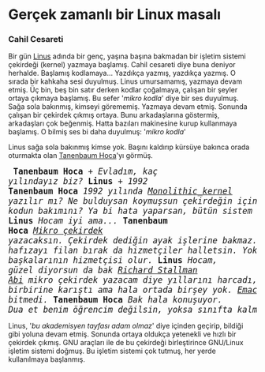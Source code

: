 Gerçek zamanlı bir Linux masalı
===============================

### Cahil Cesareti
Bir gün [Linus](https://en.wikipedia.org/wiki/Linus_Torvalds) adında bir genç,
yaşına başına bakmadan bir işletim sistemi çekirdeği (kernel) yazmaya başlamış.
Cahil cesareti diye buna deniyor herhalde. Başlamış kodlamaya... Yazdıkça
yazmış, yazdıkça yazmış. O sırada bir kahkaha sesi duyulmuş. Linus umursamamış,
yazmaya devam etmiş. Üç bin, beş bin satır derken kodlar çoğalmaya, çalışan bir
şeyler ortaya çıkmaya başlamış. Bu sefer '*mikro kodla*' diye bir ses duyulmuş.
Sağa sola bakınmış, kimseyi görememiş. Yazmaya devam etmiş. Sonunda çalışan bir
çekirdek çıkmış ortaya. Bunu arkadaşlarına göstermiş, arkadaşları çok beğenmiş.
Hatta bazıları makinesine kurup kullanmaya başlamış. O bilmiş ses bi daha
duyulmuş: '*mikro kodla*'

Linus sağa sola bakınmış kimse yok. Başını kaldırıp kürsüye bakınca orada
oturmakta olan [Tanenbaum
Hoca](https://en.wikipedia.org/wiki/Andrew_S._Tanenbaum)'yı görmüş.

<big><pre>
**Tanenbaum Hoca**
    + *Evladım, kaç yılındayız biz?*
**Linus**
    + *1992*
**Tanenbaum Hoca**
   *1992 yılında [Monolithic_kernel](https://en.wikipedia.org/wiki/Monolithic_kernel) yazılır mı?
   Ne bulduysan koymuşsun çekirdeğin içine... Kim yapacak bu kodun bakımını?
   Ya bi hata yaparsan, bütün sistem çöker valla*
**Linus**
   *Hocam iyi ama...*
**Tanenbaum Hoca**
   *[Mikro çekirdek](https://en.wikipedia.org/wiki/Microkernel) yazacaksın.
   Çekirdek dediğin ayak işlerine bakmaz. Dosya sistemini, hafızayı filan bırak da
   hizmetçiler halletsin. Yoksa senin çekirdek, başkalarının hizmetçisi olur.*
**Linus**
   *Hocam, güzel diyorsun da bak [Richard Stallman Abi](https://en.wikipedia.org/wiki/Richard_Stallman) mikro çekirdek yazacam
   diye yıllarını harcadı, saç sakal birbirine karıştı ama hala ortada birşey yok.
   [Emacs](http://www.gnu.org/software/emacs/) bile bitti, çekirdek bitmedi.*
**Tanenbaum Hoca**
   *Bak hala konuşuyor. Dua et benim öğrencim değilsin, yoksa sınıfta kalmıştın.*
</pre></big>

Linus, '*bu akademisyen tayfası adam olmaz*' diye içinden geçirip, bildiği gibi
yoluna devam etmiş. Sonunda ortaya oldukça yetenekli ve hızlı bir çekirdek
çıkmış. GNU araçları ile de bu çekirdeği birleştirince GNU/Linux işletim
sistemi doğmuş. Bu işletim sistemi çok tutmuş, her yerde kullanılmaya
başlanmış.
